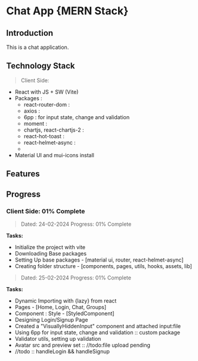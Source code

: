 # Chat App {MERN Stack}

## Introduction

This is a chat application.

## Technology Stack

> Client Side:

- React with JS + SW (Vite)
- Packages :
  - react-router-dom    : 
  - axios   : 
  - 6pp : for input state, change and validation 
  - moment  : 
  - chartjs, react-chartjs-2 : 
  - react-hot-toast : 
  - react-helmet-async  :
  - 
- Material UI and mui-icons install

## Features

## Progress

### Client Side: 01% Complete

> Dated: 24-02-2024
> Progress: 01% Complete

**Tasks:**

- Initialize the project with vite
- Downloading Base packages
- Setting Up base packages - [material ui, router, react-helmet-async]
- Creating folder structure - [components, pages, utils, hooks, assets, lib]

> Dated: 25-02-2024
> Progress: 01% Complete

**Tasks:**

- Dynamic Importing with {lazy} from react
- Pages - [Home, Login, Chat, Groups]
- Component : Style - [StyledComponent]
- Designing Login/Signup Page
- Created a "VisuallyHiddenInput" component and attached input:file
- Using 6pp for input state, change and validation :: custom package
- Validator utils, setting up validation
- Avatar src and preview set ::  //todo:file upload pending
- //todo :: handleLogin && handleSignup